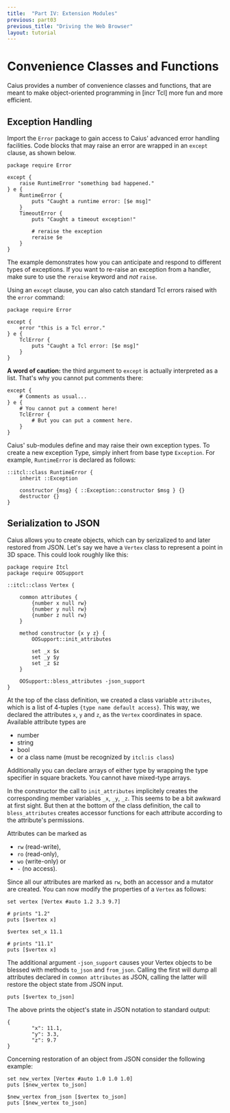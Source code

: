 ```yaml
---
title:  "Part IV: Extension Modules"
previous: part03
previous_title: "Driving the Web Browser"
layout: tutorial
---
```


# Convenience Classes and Functions

Caius provides a number of convenience classes and functions, that are meant
to make object-oriented programming in [incr Tcl] more fun and more efficient.

## Exception Handling

Import the `Error` package to gain access to Caius' advanced error handling
facilities. Code blocks that may raise an error are wrapped in an `except`
clause, as shown below.

~~~~{tcl}
package require Error

except {
    raise RuntimeError "something bad happened."
} e {
    RuntimeError {
        puts "Caught a runtime error: [$e msg]"
    }
    TimeoutError {
        puts "Caught a timeout exception!"

        # reraise the exception
        reraise $e
    }
}
~~~~

The example demonstrates how you can anticipate and respond to different types
of exceptions. If you want to re-raise an exception from a handler, make sure
to use the `reraise` keyword and *not* `raise`.

Using an `except` clause, you can also catch standard Tcl errors raised with
the `error` command:

~~~~{tcl}
package require Error

except {
    error "this is a Tcl error."
} e {
    TclError {
        puts "Caught a Tcl error: [$e msg]"
    }
}
~~~~

**A word of caution:** the third argument to `except` is actually interpreted as a
list. That's why you cannot put comments there:

~~~~{tcl}
except {
    # Comments as usual...
} e {
    # You cannot put a comment here!
    TclError {
        # But you can put a comment here.
    }
}
~~~~

Caius' sub-modules define and may raise their own exception types. To create a
new exception Type, simply inhert from base type `Exception`. For example,
`RuntimeError` is declared as follows:

~~~~{tcl}
::itcl::class RuntimeError {
    inherit ::Exception

    constructor {msg} { ::Exception::constructor $msg } {}
    destructor {}
}
~~~~

## Serialization to JSON

Caius allows you to create objects, which can by serizalized to and later
restored from JSON. Let's say we have a `Vertex` class to represent a point
in 3D space. This could look roughly like this:

~~~~{tcl}
package require Itcl
package require OOSupport

::itcl::class Vertex {

    common attributes {
        {number x null rw}
        {number y null rw}
        {number z null rw}
    }

    method constructor {x y z} {
        OOSupport::init_attributes

        set _x $x
        set _y $y
        set _z $z
    }

    OOSupport::bless_attributes -json_support
}
~~~~

At the top of the class definition, we created a class variable `attributes`,
which is a list of 4-tuples `{type name default access}`. This way, we declared
the attributes `x`, `y` and `z`, as the `Vertex` coordinates in space.
Available attribute types are

* number
* string
* bool
* or a class name (must be recognized by `itcl:is class`)

Additionally you can declare arrays of either type by wrapping the type
specifier in square brackets. You cannot have mixed-type arrays.

In the constructor the call to `init_attributes` implicitely creates the
corresponding member variables `_x`, `_y`, `_z`. This seems to be a bit awkward
at first sight. But then at the bottom of the class definition, the call to
`bless_attributes` creates accessor functions for each attribute according to
the attribute's permissions.

Attributes can be marked as

* `rw` (read-write),
* `ro` (read-only),
* `wo` (write-only) or
* `-` (no access).

Since all our attributes are marked as `rw`, both an accessor and a mutator are
created. You can now modify the properties of a `Vertex` as follows:

~~~~{tcl}
set vertex [Vertex #auto 1.2 3.3 9.7]

# prints "1.2"
puts [$vertex x]

$vertex set_x 11.1

# prints "11.1"
puts [$vertex x]
~~~~

The additional argument `-json_support` causes your Vertex objects to be
blessed with methods `to_json` and `from_json`. Calling the first will dump all
attributes declared in `common attributes` as JSON, calling the latter will
restore the object state from JSON input.

~~~~{tcl}
puts [$vertex to_json]
~~~~

The above prints the object's state in JSON notation to standard output:

~~~~{json}
{
        "x": 11.1,
        "y": 3.3,
        "z": 9.7
}
~~~~

Concerning restoration of an object from JSON consider the following example:

~~~~{tcl}
set new_vertex [Vertex #auto 1.0 1.0 1.0]
puts [$new_vertex to_json]

$new_vertex from_json [$vertex to_json]
puts [$new_vertex to_json]
~~~~

